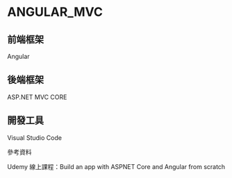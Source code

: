 # ANGULAR_MVC
## 前端框架
Angular
## 後端框架
ASP.NET MVC CORE

## 開發工具
Visual Studio Code

參考資料

Udemy
線上課程：Build an app with ASPNET Core and Angular from scratch


